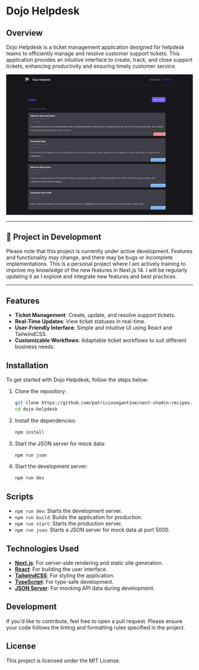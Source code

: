 # Dojo Helpdesk

## Overview

Dojo Helpdesk is a ticket management application designed for helpdesk teams to efficiently manage and resolve customer support tickets. This application provides an intuitive interface to create, track, and close support tickets, enhancing productivity and ensuring timely customer service.

[<img src="public/img/ticket.jpg" alt="dojo-tickets">](https://github.com/patriciasegantine/next-shadcn-recipes.git)

---

## 🚧 Project in Development
Please note that this project is currently under active development. Features and functionality may change, and there may be bugs or incomplete implementations. This is a personal project where I am actively training to improve my knowledge of the new features in Next.js 14. I will be regularly updating it as I explore and integrate new features and best practices.

---
## Features

- **Ticket Management**: Create, update, and resolve support tickets.
- **Real-Time Updates**: View ticket statuses in real-time.
- **User-Friendly Interface**: Simple and intuitive UI using React and TailwindCSS.
- **Customizable Workflows**: Adaptable ticket workflows to suit different business needs.

## Installation

To get started with Dojo Helpdesk, follow the steps below:

1. Clone the repository:
   ```bash
   git clone https://github.com/patriciasegantine/next-shadcn-recipes.git
   cd dojo-helpdesk
   ```

2. Install the dependencies:
   ```bash
   npm install
   ```

3. Start the JSON server for mock data:
   ```bash
   npm run json
   ```

4. Start the development server:
   ```bash
   npm run dev
   ```



## Scripts

- `npm run dev`: Starts the development server.
- `npm run build`: Builds the application for production.
- `npm run start`: Starts the production server.
- `npm run json`: Starts a JSON server for mock data at port 5000.

## Technologies Used

- **[Next.js](https://nextjs.org/)**: For server-side rendering and static site generation.
- **[React](https://reactjs.org/)**: For building the user interface.
- **[TailwindCSS](https://tailwindcss.com/)**: For styling the application.
- **[TypeScript](https://www.typescriptlang.org/)**: For type-safe development.
- **[JSON Server](https://github.com/typicode/json-server)**: For mocking API data during development.


## Development

If you'd like to contribute, feel free to open a pull request. Please ensure your code follows the linting and formatting rules specified in the project.

## License

This project is licensed under the MIT License.
